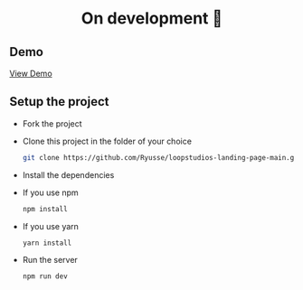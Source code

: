 **<h1 align="center">On development 🚧 </h1>**

**<h2>Demo</h2>**

[View Demo](https://loop-studios-page.netlify.app/)

**<h2>Setup the project</h2>**

  * Fork the project

  * Clone this project in the folder of your choice

    ```bash
    git clone https://github.com/Ryusse/loopstudios-landing-page-main.git
    ```

  * Install the dependencies

  * If you use npm 

    ```bash
    npm install
    ```

  * If you use yarn

    ```bash
    yarn install
    ```

  * Run the server

    ```bash
    npm run dev
    ```
